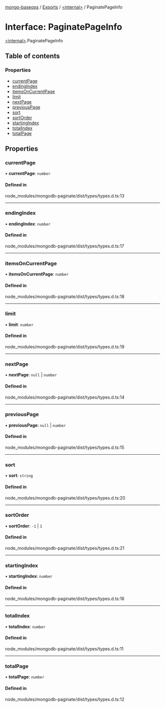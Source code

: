 [mongo-baseops](../README.md) / [Exports](../modules.md) / [\<internal\>](../modules/internal_.md) / PaginatePageInfo

# Interface: PaginatePageInfo

[\<internal\>](../modules/internal_.md).PaginatePageInfo

## Table of contents

### Properties

- [currentPage](internal_.PaginatePageInfo.md#currentpage)
- [endingIndex](internal_.PaginatePageInfo.md#endingindex)
- [itemsOnCurrentPage](internal_.PaginatePageInfo.md#itemsoncurrentpage)
- [limit](internal_.PaginatePageInfo.md#limit)
- [nextPage](internal_.PaginatePageInfo.md#nextpage)
- [previousPage](internal_.PaginatePageInfo.md#previouspage)
- [sort](internal_.PaginatePageInfo.md#sort)
- [sortOrder](internal_.PaginatePageInfo.md#sortorder)
- [startingIndex](internal_.PaginatePageInfo.md#startingindex)
- [totalIndex](internal_.PaginatePageInfo.md#totalindex)
- [totalPage](internal_.PaginatePageInfo.md#totalpage)

## Properties

### currentPage

• **currentPage**: `number`

#### Defined in

node_modules/mongodb-paginate/dist/types/types.d.ts:13

___

### endingIndex

• **endingIndex**: `number`

#### Defined in

node_modules/mongodb-paginate/dist/types/types.d.ts:17

___

### itemsOnCurrentPage

• **itemsOnCurrentPage**: `number`

#### Defined in

node_modules/mongodb-paginate/dist/types/types.d.ts:18

___

### limit

• **limit**: `number`

#### Defined in

node_modules/mongodb-paginate/dist/types/types.d.ts:19

___

### nextPage

• **nextPage**: ``null`` \| `number`

#### Defined in

node_modules/mongodb-paginate/dist/types/types.d.ts:14

___

### previousPage

• **previousPage**: ``null`` \| `number`

#### Defined in

node_modules/mongodb-paginate/dist/types/types.d.ts:15

___

### sort

• **sort**: `string`

#### Defined in

node_modules/mongodb-paginate/dist/types/types.d.ts:20

___

### sortOrder

• **sortOrder**: ``-1`` \| ``1``

#### Defined in

node_modules/mongodb-paginate/dist/types/types.d.ts:21

___

### startingIndex

• **startingIndex**: `number`

#### Defined in

node_modules/mongodb-paginate/dist/types/types.d.ts:16

___

### totalIndex

• **totalIndex**: `number`

#### Defined in

node_modules/mongodb-paginate/dist/types/types.d.ts:11

___

### totalPage

• **totalPage**: `number`

#### Defined in

node_modules/mongodb-paginate/dist/types/types.d.ts:12
